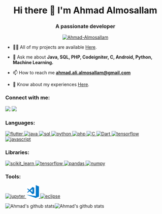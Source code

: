 <h1 align="center">Hi there 👋 I'm Ahmad Almosallam</h1>
<h3 align="center">A passionate developer</h3>
<p align="middle"><a href="https://github.com/ryo-ma/github-profile-trophy"><img src="https://github-profile-trophy.vercel.app/?username=Ahmad-Almosallam&margin-w=15&margin-h=15" alt="Ahmad-Almosallam" /></a></p>


- 👨‍💻 All of my projects are available [Here](https://github.com/Ahmad-Almosallam?tab=repositories).

- 💬 Ask me about **Java, SQL, PHP, Codeigniter, C, Android, Python, Machine Learning.**

- 📫 How to reach me **ahmad.ali.almosallam@gmail.com**

- 📄 Know about my experiences [Here](https://www.linkedin.com/in/ahmad-almosallam-9910261a7/).

<h3 align="left">Connect with me:</h3>
<p align="left">
<a href="https://www.linkedin.com/in/ahmad-almosallam-9910261a7/" target="blank"><img src="https://img.icons8.com/color/48/000000/linkedin.png"/></a>
<a href="https://stackoverflow.com/users/12771829/ahmad-almosallam" target="blank"><img src="https://img.icons8.com/color/48/000000/stackoverflow.png"/></a>
</p>


<h3 align="left">Languages:</h3>
<p align="left">
<a href="https://flutter.dev" target="_blank"> <img src="https://www.vectorlogo.zone/logos/flutterio/flutterio-icon.svg" alt="flutter" width="40" height="40"/> </a>
<a href="https://www.java.com" target="_blank"> <img src="https://img.icons8.com/color/48/000000/java-coffee-cup-logo.png" alt="java" width="40" height="40"/> </a>
<a href="https://www.mysql.com/" target="_blank"> <img src="https://img.icons8.com/wired/64/4a90e2/sql.png" alt="sql" width="40" height="40"/> </a>
<a href="https://www.python.org" target="_blank"> <img src="https://img.icons8.com/color/48/4a90e2/python.png" alt="python" width="40" height="40"/> </a>
<a href="https://www.php.net/" target="_blank">  <img src="https://img.icons8.com/dusk/64/4a90e2/php-logo.png" alt="php" width="40" height="40"/> </a>
<a href="https://www.learn-c.org/" target="_blank"> <img src="https://img.icons8.com/color/48/4a90e2/c-programming.png" alt="C" width="40" height="40"/> </a>
<a href="https://dart.dev/" target="_blank"> <img src="https://img.icons8.com/color/48/4a90e2/dart.png" alt="Dart" width="40" height="40"/> </a>
<a href="https://www.tensorflow.org/" target="_blank"> <img src="https://img.icons8.com/color/48/4a90e2/tensorflow.png" alt="tensorflow" width="40" height="40"/> </a>
<a href="" target="_blank"> <img src="https://img.icons8.com/color/48/4a90e2/javascript.png" alt="javascript" width="40" height="40"/> </a>
</p>


<h3 align="left">Libraries:</h3>
<p align="left">
<a href="https://scikit-learn.org/" target="_blank"> <img src="https://upload.wikimedia.org/wikipedia/commons/0/05/Scikit_learn_logo_small.svg" alt="scikit_learn" width="40" height="40"/> </a>
<a href="https://www.tensorflow.org/" target="_blank"> <img src="https://img.icons8.com/color/48/4a90e2/tensorflow.png" alt="tensorflow" width="40" height="40"/> </a>
<a href="https://pandas.pydata.org/" target="_blank"> <img src="https://cdn.shortpixel.ai/spai/q_lossy+ret_img/https://numfocus.org/wp-content/uploads/2016/07/pandas-logo-300.png" alt="pandas" width="40" height="40"/> </a>
 <a href="https://numpy.org/" target="_blank"> <img src="https://user-images.githubusercontent.com/50221806/86498201-a8bd8680-bd39-11ea-9d08-66b610a8dc01.png" alt="numpy" width="40" height="40"/> </a>
</p>



<h3 align="left">Tools:</h3>
<p align="left">
<a href="https://jupyter.org/" target="_blank"> <img src="https://upload.wikimedia.org/wikipedia/commons/3/38/Jupyter_logo.svg" alt="jupyter" width="40" height="40"/> </a>
<a href="https://code.visualstudio.com/" target="_blank"> <img src="https://raw.githubusercontent.com/github/explore/80688e429a7d4ef2fca1e82350fe8e3517d3494d/topics/visual-studio-code/visual-studio-code.png" alt="visualstudiocode" width="40" height="40"/> </a>
<a href="https://www.eclipse.org" target="_blank"> <img src="https://cdn.freebiesupply.com/logos/large/2x/eclipse-11-logo-png-transparent.png" alt="eclipse" width="40" height="40"/> </a>
</p>

<p>

 <img align="left" src="https://github-readme-stats.vercel.app/api?username=Ahmad-Almosallam&show_icons=true&theme=light&line_height=27&count_private=true" alt="Ahmad's github stats"/>

</p>
<p>

  <img align="left" src="https://github-readme-stats.vercel.app/api/top-langs/?username=Ahmad-Almosallam" alt="Ahmad's github stats"/>

</p>


